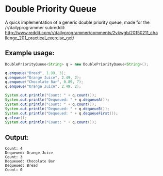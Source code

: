 Double Priority Queue
==========

A quick implementation of a generic double priority queue, made for the /r/dailyprogrammer subreddit: http://www.reddit.com/r/dailyprogrammer/comments/2vkwgb/20150211_challenge_201_practical_exercise_get/

## Example usage:

```java
DoublePriorityQueue<String> q = new DoublePriorityQueue<String>();

q.enqueue("Bread", 1.99, 3);
q.enqueue("Orange Juice", 2.49, 2);
q.enqueue("Chocolate Bar", 0.89, 7);
q.enqueue("Orange Juice", 2.49, 2);

System.out.println("Count: " + q.count());
System.out.println("Dequeued: " + q.dequeueA());
System.out.println("Count: " + q.count());
System.out.println("Dequeued: " + q.dequeueB());
System.out.println("Dequeued: " + q.dequeueFirst());
q.clear();
System.out.println("Count: " + q.count());
```

## Output:

```
Count: 4
Dequeued: Orange Juice
Count: 3
Dequeued: Chocolate Bar
Dequeued: Bread
Count: 0
```
